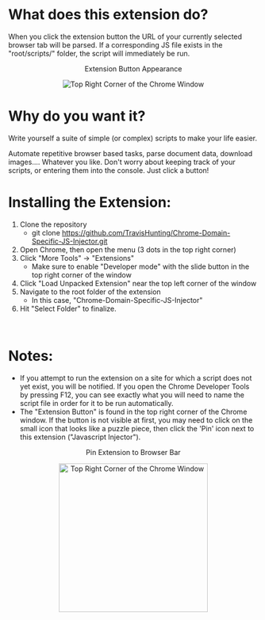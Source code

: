 # What does this extension do? <br>

When you click the extension button the URL of your currently selected browser tab will be parsed. If a corresponding JS file exists in the "root/scripts/" folder, the script will immediately be run.  

<div align="center">

Extension Button Appearance
<br>

<img src="https://i.imgur.com/zu3Bma5.jpg" alt="Top Right Corner of the Chrome Window">

</div>



# Why do you want it?  <br>

Write yourself a suite of simple (or complex) scripts to make your life easier. 

Automate repetitive browser based tasks, parse document data, download images.... Whatever you like. Don't worry about keeping track of your scripts, or entering them into the console. Just click a button!
<br>

# Installing the Extension: <br>

1. Clone the repository 
    - git clone https://github.com/TravisHunting/Chrome-Domain-Specific-JS-Injector.git
2. Open Chrome, then open the menu (3 dots in the top right corner) 
3. Click "More Tools" -> "Extensions"
    - Make sure to enable "Developer mode" with the slide button in the top right corner of the window
5. Click "Load Unpacked Extension" near the top left corner of the window
6. Navigate to the root folder of the extension 
    - In this case, "Chrome-Domain-Specific-JS-Injector"
7. Hit "Select Folder" to finalize.
<br>

# Notes: <br>

- If you attempt to run the extension on a site for which a script does not yet exist, you will be notified. If you open the Chrome Developer Tools by pressing F12, you can see exactly what you will need to name the script file in order for it to be run automatically.
- The "Extension Button" is found in the top right corner of the Chrome window. If the button is not visible at first, you may need to click on the small icon that looks like a puzzle piece, then click the 'Pin' icon next to this extension ("Javascript Injector").

<div align="center">

Pin Extension to Browser Bar
<br>

<img src="https://i.imgur.com/AdeTl0x.jpg" alt="Top Right Corner of the Chrome Window" width="300px">

</div>

